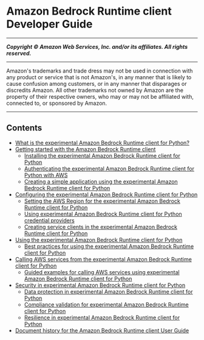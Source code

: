 # Amazon Bedrock Runtime client Developer Guide

-----
*****Copyright &copy; Amazon Web Services, Inc. and/or its affiliates. All rights reserved.*****

-----
Amazon's trademarks and trade dress may not be used in
connection with any product or service that is not Amazon's,
in any manner that is likely to cause confusion among customers,
or in any manner that disparages or discredits Amazon. All other
trademarks not owned by Amazon are the property of their respective
owners, who may or may not be affiliated with, connected to, or
sponsored by Amazon.

-----
## Contents
+ [What is the experimental Amazon Bedrock Runtime client for Python?](what-is-the-python-sdk.md)
+ [Getting started with the Amazon Bedrock Runtime client](getting-started.md)
   + [Installing the experimental Amazon Bedrock Runtime client for Python](installing.md)
   + [Authenticating the experimental Amazon Bedrock Runtime client for Python with AWS](authenticating.md)
   + [Creating a simple application using the experimental Amazon Bedrock Runtime client for Python](simple-app.md)
+ [Configuring the experimental Amazon Bedrock Runtime client for Python](configuring.md)
   + [Setting the AWS Region for the experimental Amazon Bedrock Runtime client for Python](region.md)
   + [Using experimental Amazon Bedrock Runtime client for Python credential providers](credential-providers.md)
   + [Creating service clients in the experimental Amazon Bedrock Runtime client for Python](service-clients.md)
+ [Using the experimental Amazon Bedrock Runtime client for Python](using.md)
   + [Best practices for using the experimental Amazon Bedrock Runtime client for Python](best-practices.md)
+ [Calling AWS services from the experimental Amazon Bedrock Runtime client for Python](calling-services.md)
   + [Guided examples for calling AWS services using experimental Amazon Bedrock Runtime client for Python](guided-examples.md)
+ [Security in experimental Amazon Bedrock Runtime client for Python](security.md)
   + [Data protection in experimental Amazon Bedrock Runtime client for Python](data-protection.md)
   + [Compliance validation for experimental Amazon Bedrock Runtime client for Python](compliance-validation.md)
   + [Resilience in experimental Amazon Bedrock Runtime client for Python](disaster-recovery-resiliency.md)
+ [Document history for the Amazon Bedrock Runtime client User Guide](doc-history.md)